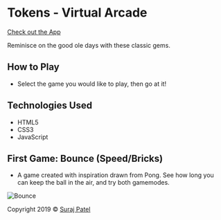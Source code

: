 # Tokens - Virtual Arcade

[Check out the App](https://jernical.github.io/Tokens/)

Reminisce on the good ole days with these classic gems.

## How to Play ##
* Select the game you would like to play, then go at it!

## Technologies Used
* HTML5
* CSS3
* JavaScript

## First Game: Bounce (Speed/Bricks)
* A game created with inspiration drawn from Pong. See how long you can keep the ball in the air, and try both gamemodes.

![Bounce](https://github.com/Jernical/Tokens/blob/master/assets/images/Bounce.gif)

Copyright 2019 © [Suraj Patel](https://jernical.github.io/Suraj-Patel/)